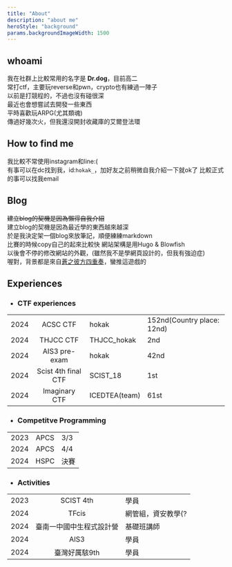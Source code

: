 ```yaml
---
title: "About"
description: "about me"
heroStyle: "background"
params.backgroundImageWidth: 1500
---
```



## whoami

我在社群上比較常用的名字是 __Dr.dog__，目前高二  
常打ctf，主要玩reverse和pwn，crypto也有練過一陣子  
以前是打競程的，不過也沒有碰很深  
最近也會想嘗試去開發一些東西  
平時喜歡玩ARPG(尤其類魂)  
傳過好幾次火，但我還沒開封收藏庫的艾爾登法環  

## How to find me

我比較不常使用instagram和line:(  
有事可以在dc找到我，id:`hokak_`，加好友之前稍微自我介紹一下就ok了
比較正式的事可以找我email

## Blog

~~建立blog的契機是因為懶得自我介紹~~  
建立blog的契機是因為最近學的東西越來越深  
於是我決定架一個blog來放筆記，順便練練markdown  
比賽的時候copy自己的起來比較快
網站架構是用Hugo & Blowfish  
以後會不停的修改網站的外觀，(雖然我不是學網頁設計的，但我有強迫症)  
喔對，背景都是來自[蒼之彼方四重奏](https://store.steampowered.com/app/1044620/_/)，蠻推這遊戲的

## Experiences

- ### CTF experiences

|||||
|:--|:--:|:--|:--|
|2024|ACSC CTF|hokak|152nd(Country place: 12nd)|
|2024|THJCC CTF|THJCC_hokak|2nd|
|2024|AIS3 pre-exam|hokak|42nd|
|2024|Scist 4th final CTF|SCIST_18|1st|
|2024|Imaginary CTF|ICEDTEA(team)|61st|

- ### Competitve Programming

||||
|:--|:--:|:--|
|2023|APCS|3/3|
|2024|APCS|4/4|
|2024|HSPC|決賽|

- ### Activities

||||
|:--|:--:|:--|
|2023|SCIST 4th|學員|
|2024|TFcis|網管組，資安教學(?|
|2024|臺南一中國中生程式設計營|基礎班講師|
|2024|AIS3|學員|
|2024|臺灣好厲駭9th|學員|